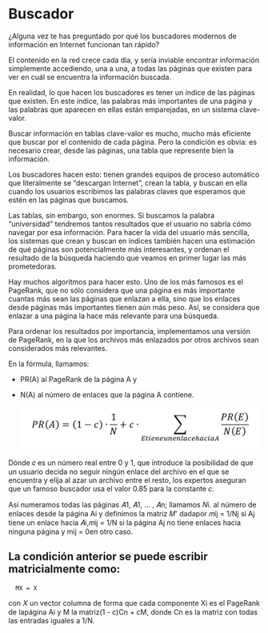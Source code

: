 # Buscador
¿Alguna vez te has preguntado por qué los buscadores modernos de información en Internet funcionan tan rápido?

El contenido en la red crece cada día, y sería inviable encontrar información simplemente accediendo, una a una, 
a todas las páginas que existen para ver en cuál se encuentra la información buscada.

En realidad, lo que hacen los buscadores es tener un índice de las páginas que existen. En este índice, 
las palabras más importantes de una página y las palabras que aparecen en ellas están emparejadas, en un sistema clave-valor. 

Buscar información en tablas clave-valor es mucho, mucho más eficiente que buscar por el contenido de cada página. 
Pero la condición es obvia: es necesario crear, desde las páginas, una tabla que represente bien la información. 

Los buscadores hacen esto: tienen grandes equipos de proceso automático que literalmente se “descargan Internet”, crean la tabla, 
y buscan en ella cuando los usuarios escribimos las palabras claves que esperamos que estén en las páginas que buscamos.

Las tablas, sin embargo, son enormes. Si buscamos la palabra “universidad” tendremos tantos resultados que el usuario no sabría cómo navegar por esa información. 
Para hacer la vida del usuario más sencilla, los sistemas que crean y buscan en índices también hacen una estimación de qué páginas son potencialmente más interesantes, 
y ordenan el resultado de la búsqueda haciendo que veamos en primer lugar las más prometedoras.

Hay muchos algoritmos para hacer esto. Uno de los más famosos es el PageRank, que no sólo considera que una página es más importante cuantas más sean las páginas que enlazan a ella, 
sino que los enlaces desde páginas más importantes tienen aún más peso. 
Así, se considera que enlazar a una página la hace más relevante para una búsqueda.

Para ordenar los resultados por importancia, implementamos una versión de PageRank, en la que los archivos más enlazados por otros archivos sean considerados más relevantes.

En la fórmula, llamamos:
  - PR(A) al PageRank de la página A y
  - N(A) al número de enlaces que la página A contiene.
      
       ![GitHub Logo](image/form.png)
   
          
 Dónde 𝑐 es un número real entre 0 y 1, que introduce la posibilidad de que un usuario decida no seguir ningún enlace del archivo en el que se encuentra y elija al azar un archivo entre el resto, 
 los expertos aseguran que un famoso buscador usa el valor 0.85 para la constante 𝑐.

Así numeramos todas las páginas 𝐴1, 𝐴1, ... , 𝐴n; llamamos 𝑁i. al número de enlaces desde la página Ai y definimos la matriz 𝑀' dadapor 𝑚ij = 1/Nj si Aj tiene un enlace hacia 𝐴i,𝑚ij = 1/N si la página Aj no tiene enlaces hacia ninguna página y mij = 0en otro caso.

## La condición anterior se puede escribir matricialmente como:
      MX = X
      
con 𝑋 un vector columna de forma que cada componente Xi es el PageRank de lapágina Ai y M la matriz(1 - c)Cn + cM, donde Cn es la matriz con todas las entradas iguales a 1/N.
